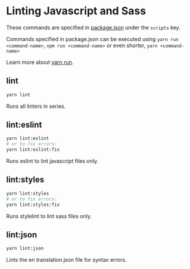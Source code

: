 # Linting Javascript and Sass

These commands are specified in [package.json](./../package.json) under the `scripts` key.

Commands specified in package.json can be executed using `yarn run <command-name>`, `npm run <command-name>` or even shorter, `yarn <command-name>`

Learn more about [yarn run](https://yarnpkg.com/lang/en/docs/cli/run/).

## lint

```bash
yarn lint
```

Runs all linters in series.

## lint:eslint

```bash
yarn lint:eslint
# or to fix errors:
yarn lint:eslint:fix
```

Runs eslint to lint javascript files only.

## lint:styles

```bash
yarn lint:styles
# or to fix errors:
yarn lint:styles:fix
```

Runs stylelint to lint sass files only.

## lint:json

```bash
yarn lint:json
```

Lints the en translation.json file for syntax errors.

